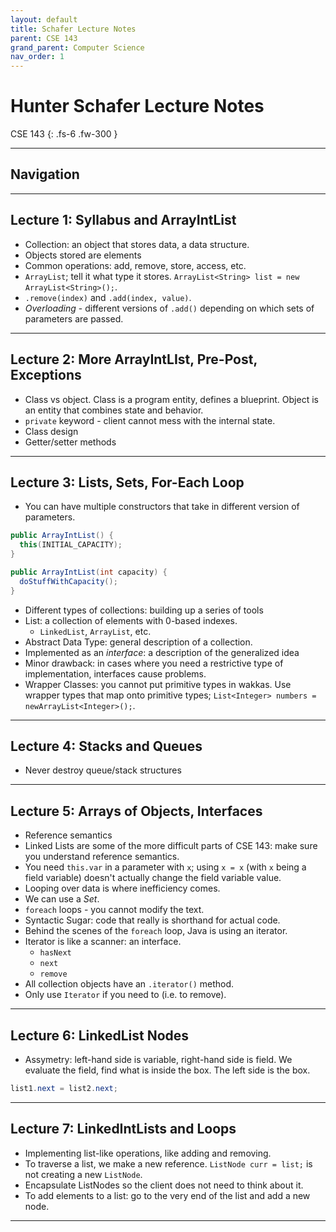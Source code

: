 ```yaml
---
layout: default
title: Schafer Lecture Notes
parent: CSE 143
grand_parent: Computer Science
nav_order: 1
---
```


# Hunter Schafer Lecture Notes

CSE 143
{: .fs-6 .fw-300 }

---

## Navigation

---

## Lecture 1: Syllabus and ArrayIntList
- Collection: an object that stores data, a data structure.
- Objects stored are elements
- Common operations: add, remove, store, access, etc.
- `ArrayList`; tell it what type it stores. `ArrayList<String> list = new ArrayList<String>();`.
- `.remove(index)` and `.add(index, value)`.
- *Overloading* - different versions of `.add()` depending on which sets of parameters are passed.

---

## Lecture 2: More ArrayIntLIst, Pre-Post, Exceptions
- Class vs object. Class is a program entity, defines a blueprint. Object is an entity that combines state and behavior.
- `private` keyword - client cannot mess with the internal state.
- Class design
- Getter/setter methods

---

## Lecture 3: Lists, Sets, For-Each Loop
- You can have multiple constructors that take in different version of parameters.

```java
public ArrayIntList() {
  this(INITIAL_CAPACITY);
}

public ArrayIntList(int capacity) {
  doStuffWithCapacity();
}
```
- Different types of collections: building up a series of tools
- List: a collection of elements with 0-based indexes.
  - `LinkedList`, `ArrayList`, etc.
- Abstract Data Type: general description of a collection.
- Implemented as an *interface*: a description of the generalized idea
- Minor drawback: in cases where you need a restrictive type of implementation, interfaces cause problems.
- Wrapper Classes: you cannot put primitive types in wakkas. Use wrapper types that map onto primitive types; `List<Integer> numbers = newArrayList<Integer>();`.

---

## Lecture 4: Stacks and Queues
- Never destroy queue/stack structures

---

## Lecture 5: Arrays of Objects, Interfaces
- Reference semantics
- Linked Lists are some of the more difficult parts of CSE 143: make sure you understand reference semantics.
- You need `this.var` in a parameter with `x`; using `x = x` (with `x` being a field variable) doesn't actually change the field variable value.
- Looping over data is where inefficiency comes.
- We can use a *Set*.
- `foreach` loops - you cannot modify the text.
- Syntactic Sugar: code that really is shorthand for actual code.
- Behind the scenes of the `foreach` loop, Java is using an iterator.
- Iterator is like a scanner: an interface.
  - `hasNext`
  - `next`
  - `remove`
- All collection objects have  an `.iterator()` method.
- Only use `Iterator` if you need to (i.e. to remove).

---

## Lecture 6: LinkedList Nodes
- Assymetry: left-hand side is variable, right-hand side is field. We evaluate the field, find what is inside the box. The left side is the box.

```java
list1.next = list2.next;
```

----

## Lecture 7: LinkedIntLists and Loops
- Implementing list-like operations, like adding and removing.
- To traverse a list, we make a new reference. `ListNode curr = list;` is not creating a new `ListNode`.
- Encapsulate ListNodes so the client does not need to think about it.
- To add elements to a list: go to the very end of the list and add a new node.

---

